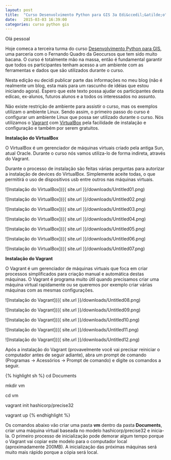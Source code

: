 ```yaml
---
layout: post
title:  "Curso Desenvolvimento Python para GIS 3a Edi&ccedil;&atilde;o"
date:   2015-03-03 16:39:00
categories: curso python gis
---
```


Ol&aacute; pessoal

Hoje comeca a terceira turma do curso [Desenvolvimento Python para GIS][geocursos-python], uma parceria com o Fernando Quadro da Geocursos que tem sido muito bacana. O curso &eacute; totalmente m&atilde;o na massa, ent&atilde;o &eacute; fundamental garantir que todos os participantes tenham acesso a um ambiente com as ferramentas e dados que s&atilde;o utilizados durante o curso.

Nesta edi&ccedil;&atilde;o eu decidi publicar parte das informa&ccedil;&otilde;es no meu blog (n&atilde;o &eacute; realmente um blog, esta mais para um rascunho de id&eacute;ias que estou iniciando agora). Espero que este texto possa ajudar os participantes desta edicao, ex-alunos, futuros alunos e a todos os interessados no assunto.

Não existe restrição de ambiente para assistir o curso, mas os exemplos utilizam o ambiente Linux. Sendo assim, o primeiro passo do curso é configurar um ambiente Linux que possa ser utilizado durante o curso. Nós utilizamos o [Vagrant][vagrant] com [VirtualBox][virtualbox] pela facilidade de instalação e configuração e também por serem gratuitos.

**Instalação do VirtualBox**

O VirtualBox é um gerenciador de máquinas virtuais criado pela antiga Sun, atual Oracle. Durante o curso nós vamos utiliza-lo de forma indireta, através do Vagrant.

Durante o processo de instalação são feitas várias perguntas para autorizar a instalação de devices do VirtualBox. Simplemente aceite todas, o que permitirá o uso de dispositivos usb entre outros nas máquinas virtuais.

![Instalação do VirtualBox]({{ site.url }}/downloads/Untitled01.png)

![Instalação do VirtualBox]({{ site.url }}/downloads/Untitled02.png)

![Instalação do VirtualBox]({{ site.url }}/downloads/Untitled03.png)

![Instalação do VirtualBox]({{ site.url }}/downloads/Untitled04.png)

![Instalação do VirtualBox]({{ site.url }}/downloads/Untitled05.png)

![Instalação do VirtualBox]({{ site.url }}/downloads/Untitled06.png)

![Instalação do VirtualBox]({{ site.url }}/downloads/Untitled07.png)

**Instalação do Vagrant**

O Vagrant é um gerenciador de máquinas virtuais que foca em criar processos simplificados para criação manual e automática destas máquinas. O Vagrant é programa muito útil quando precisamos criar uma máquina virtual rapidamente ou se queremos por exemplo criar várias máquinas com as mesmas configurações.

![Instalação do Vagrant]({{ site.url }}/downloads/Untitled08.png)

![Instalação do Vagrant]({{ site.url }}/downloads/Untitled09.png)

![Instalação do Vagrant]({{ site.url }}/downloads/Untitled10.png)

![Instalação do Vagrant]({{ site.url }}/downloads/Untitled11.png)

![Instalação do Vagrant]({{ site.url }}/downloads/Untitled12.png)

Após a instalação do Vagrant (provavelmente você vai precisar reiniciar o computador antes de seguir adiante), abra um prompt de comando (Programas -> Acessórios -> Prompt de comando) e digite os comandos a seguir.

{% highlight sh %}
cd Documents

mkdir vm

cd vm

vagrant init hashicorp/precise32

vagrant up
{% endhighlight %}

Os comandos abaixo vão criar uma pasta **vm** dentro da pasta **Documents**, criar uma máquina virtual baseada no modelo hashicorp/precise32 e inicia-la. O primeiro processo de inicialização pode demorar algum tempo porque o Vagrant vai copiar este modelo para o computador local (aproximadamente 200MB). A inicialização das próximas máquinas será muito mais rápido porque a cópia será local.



[geocursos-python]: http://www.geocursos.com.br/python
[vagrant]: http://www.vagrantup.com
[virtualbox]: https://www.virtualbox.org

